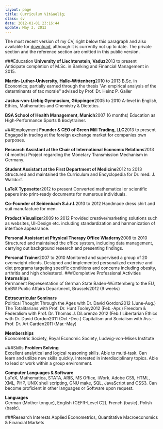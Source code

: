 ```yaml
---
layout: page
title: Curriculum Vit&aelig;
class: cv
date: 2012-01-01 23:16:44
update: May 3, 2013
---
```


The most recent version of my CV, right below this paragraph and also available for <a class="download" title="Download PDF-Version" href="../assets/data/wiaderny_cv_pub.pdf">download</a>, although it is currently not up to date. The private section and the reference section are omitted in this public version.



###Education
__University of Liechtenstein, Vaduz__<span class="duration">2013 to present</span>
Anticipate completion of M.Sc. in Banking and Financial Management in 2015.

__Martin-Luther-University, Halle-Wittenberg__<span class="duration">2010 to 2013</span>
B.Sc. in Economics; partially earned through the thesis "An empirical analysis of the determinants of tax morale" advised by Prof. Dr. Heinz P. Galler

__Justus-von-Liebig Gymnasium, Göppingen__<span class="duration">2005 to 2010</span>
A-level in English, Ethics, Mathematics and Chemistry & Dietetics.

__BSA School of Health Management, Munich__<span class="duration">2007 (6 months)</span>
Education as High-Performance Sports & Bodytrainer.

###Employment
**Founder & CEO of Green Mill Trading, LLC**<span class="duration">2013 to present</span>
Engaged in trading at the foreign exchange market for companies own purposes.

**Research Assistant at the Chair of International Economic Relations**<span class="duration">2013 (4 months)</span>
Project regarding the Monetary Transmission Mechanism in Germany.

**Student Assistant at the First Department of Medicine**<span class="duration">2012 to 2013</span>
Structured and maintained the Curriculum and Encyclopedia for Dr. med. J. Walldorf.

**LaTeX Typesetter**<span class="duration">2012 to present</span>
Converted mathematical or scientific papers into print-ready documents for numerous individuals.

**Co-Founder of Seidenbach S.á.r.l.**<span class="duration">2010 to 2012</span>
Handmade dress shirt and suit manufacture for men.

**Product Visualizer**<span class="duration">2009 to 2012</span>
Provided creative/marketing solutions such as websites, UI-Design etc. including standardization and harmonization of interface appearance.

**Personal Assistant at Physical Therapy Office Wiaderny**<span class="duration">2008 to 2010</span>
Structured and maintained the office system, including data management, carrying out background research and presenting findings.

**Personal Trainer**<span class="duration">2007 to 2010</span>
Monitored and supervised a group of 20 overweight clients. Designed and implemented personalized exercise and diet programs targeting specific conditions and concerns including obesity, arthritis and high cholesterol.
###Completive Professional Activities
**Internships**<br/>
Permanent Representation of German State Baden-Württemberg to the EU, EnBW Public Affairs Department, Brussels<span class="duration">2012 (9 weeks)</span>

**Extracurricular Seminars**<br/>
Political Thought Through the Ages with Dr. David Gordon<span class="duration">2012 (June-Aug.)</span>
The Totalitarians with Prof. Dr. Hunt Tooley<span class="duration">2012 (Feb.-Apr.)</span>
Freedom & Federalism with Prof. Dr. Thomas J. DiLorenzo <span class="duration">2012 (Feb.)</span>
Libertarian Ethics with Dr. David Gordon<span class="duration">2011 (Oct.-Dec.)</span>
Capitalism and Socialism with Ass.- Prof. Dr. Art Carden<span class="duration">2011 (Mar.-May)</span>

**Memberships**<br/>
Econometric Society, Royal Economic Society, Ludwig-von-Mises Institute

###Skills
**Problem Solving**<br/>
Excellent analytical and logical reasoning skills. Able to multi-task. Can learn and utilize new skills quickly. Interested in interdisciplinary topics. Able to lead or work within a group environment.

**Computer Languages & Software**<br/>
LaTeX, Mathematica, STATA, ARIS, MS Office, iWork, Adobe CS5, HTML, XML, PHP, UNIX shell scripting, GNU make, SQL, JavaScript and CSS3. Can become proficient in other languages or Software upon request.

**Languages**<br/>
German (Mother tongue), English (CEFR-Level C2), French (basic), Polish (basic).

###Research Interests
Applied Econometrics, Quantitative Macroeconomics & Financial Markets




